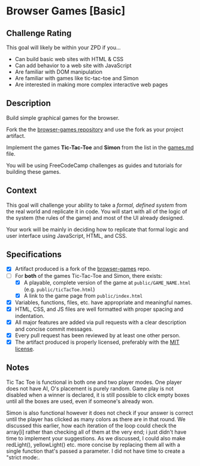 # Browser Games [Basic]

## Challenge Rating

This goal will likely be within your ZPD if you...

- Can build basic web sites with HTML & CSS
- Can add behavior to a web site with JavaScript
- Are familiar with DOM manipulation
- Are familiar with games like tic-tac-toe and Simon
- Are interested in making more complex interactive web pages

## Description

Build simple graphical games for the browser.

Fork the the [browser-games repository][browser-games] and use the fork as your project artifact.

Implement the games **Tic-Tac-Toe** and **Simon** from the list in the [games.md][games-list] file.

You will be using FreeCodeCamp challenges as guides and tutorials for building these games.

## Context

This goal will challenge your ability to take a _formal, defined system_ from the real world and replicate it in code. You will start with all of the logic of the system (the rules of the game) and most of the UI already designed.

Your work will be mainly in deciding how to replicate that formal logic and user interface using JavaScript, HTML, and CSS.

## Specifications

- [x] Artifact produced is a fork of the [browser-games][browser-games] repo.
- [ ] For **both** of the games Tic-Tac-Toe and Simon, there exists:
  - [x] A playable, complete version of the game at `public/GAME_NAME.html` (e.g. `public/ticTacToe.html`)
  - [x] A link to the game page from `public/index.html`
- [x] Variables, functions, files, etc. have appropriate and meaningful names.
- [x] HTML, CSS, and JS files are well formatted with proper spacing and indentation.
- [x] All major features are added via pull requests with a clear description and concise commit messages.
- [x] Every pull request has been reviewed by at least one other person.
- [x] The artifact produced is properly licensed, preferably with the [MIT license][mit-license].

[browser-games]: https://github.com/GuildCrafts/browser-games
[games-list]: https://github.com/GuildCrafts/browser-games/blob/master/games.md
[basic-games]: https://github.com/GuildCrafts/browser-games/blob/master/games.md#basic-graphical-games
[mit-license]: https://opensource.org/licenses/MIT


## Notes
Tic Tac Toe is functional in both one and two player modes. One player does not have AI, O's placement is purely random. Game play is not disabled when a winner is declared, it is still possible to click empty boxes until all the boxes are used, even if someone's already won.

Simon is also functional however it does not check if your answer is correct until the player has clicked as many colors as there are in that round. We discussed this earlier, how each iteration of the loop could check the array[i] rather than checking all of them at the very end; i just didn't have time to implement your suggestions. As we discussed, I could also make redLight(), yellowLight() etc. more concise by replacing them all with a single function that's passed a parameter. I did not have time to create a "strict mode:.